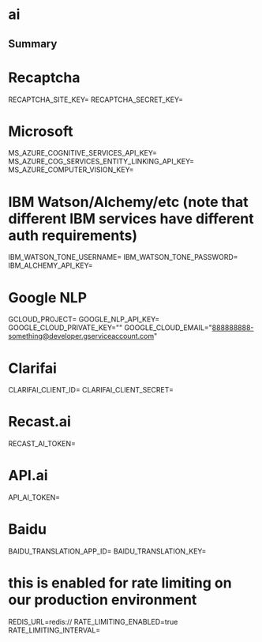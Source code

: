 # ai
## Summary
# Recaptcha
RECAPTCHA_SITE_KEY=<recaptcha site key>
RECAPTCHA_SECRET_KEY=<recaptcha secret key>

# Microsoft
MS_AZURE_COGNITIVE_SERVICES_API_KEY=<MS Azure Cognitive Services API Key>
MS_AZURE_COG_SERVICES_ENTITY_LINKING_API_KEY=<MS Azure Entity Linking API Key>
MS_AZURE_COMPUTER_VISION_KEY=<key>

# IBM Watson/Alchemy/etc (note that different IBM services have different auth requirements)
IBM_WATSON_TONE_USERNAME=<IBM Tone API Username>
IBM_WATSON_TONE_PASSWORD=<IBM Tone API Password>
IBM_ALCHEMY_API_KEY=<IBM Alchemy API Key>

# Google NLP
GCLOUD_PROJECT=<Google Cloud Platform Project ID>
GOOGLE_NLP_API_KEY=<API KEY>
GOOGLE_CLOUD_PRIVATE_KEY="<key>"
GOOGLE_CLOUD_EMAIL="888888888-something@developer.gserviceaccount.com"

# Clarifai
CLARIFAI_CLIENT_ID=<token>
CLARIFAI_CLIENT_SECRET=<secret>

# Recast.ai
RECAST_AI_TOKEN=<token>

# API.ai
API_AI_TOKEN=<token>

# Baidu
BAIDU_TRANSLATION_APP_ID=<token>
BAIDU_TRANSLATION_KEY=<token>

# this is enabled for rate limiting on our production environment
REDIS_URL=redis://<Redis location>
RATE_LIMITING_ENABLED=true
RATE_LIMITING_INTERVAL=<interval>

